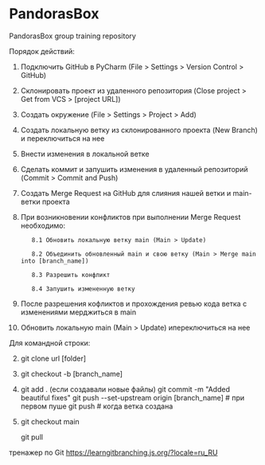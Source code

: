 # PandorasBox
PandorasBox group training repository

Порядок действий:
1. Подключить GitHub в PyCharm (File > Settings > Version Control > GitHub)
2. Склонировать проект из удаленного репозитория (Close project > Get from VCS > [project URL])
3. Создать окружение (File > Settings > Project > Add)
4. Создать локальную ветку из склонированного проекта (New Branch) и переключиться на нее
5. Внести изменения в локальной ветке
6. Сделать коммит и запушить изменения в удаленный репозиторий (Commit > Commit and Push)
7. Создать Merge Request на GitHub для слияния нашей ветки и main-ветки проекта
8. При возникновении конфликтов при выполнении Merge Request необходимо:
          
          8.1 Обновить локальную ветку main (Main > Update)
          
          8.2 Объединить обновленный main и свою ветку (Main > Merge main into [branch_name])
          
          8.3 Разрешить конфликт
          
          8.4 Запушить измененную ветку

9. После разрешения кофликтов и прохождения ревью кода ветка с изменениями мерджиться в main
10. Обновить локальную main (Main > Update) ипереключиться на нее


Для командной строки:

2. git clone url [folder]
4. git checkout -b [branch_name]
6. git add . (если создавали новые файлы)
   git commit -m "Added beautiful fixes"
   git push --set-upstream origin [branch_name]  # при первом пуше
   git push                                      # когда ветка создана
10. git checkout main
    
    git pull

тренажер по Git
https://learngitbranching.js.org/?locale=ru_RU
